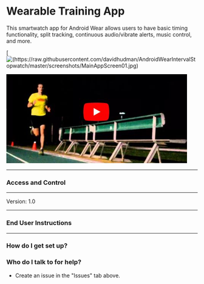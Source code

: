 # Wearable Training App #

This smartwatch app for Android Wear allows users to have basic timing functionality, split tracking, continuous audio/vibrate alerts, music control, and more.

[![(https://raw.githubusercontent.com/davidhudman/AndroidWearIntervalStopwatch/master/screenshots/MainAppScreen01.jpg)](https://github.com/davidhudman/AndroidWearIntervalStopwatch)

[![](https://github.com/davidhudman/TrackPracticeArduinoLEDPacing/blob/master/Screenshots/TrackPracticeSS05.JPG)](www.google.com)

--------
### Access and Control ###


--------

Version: 1.0


---------

### End User Instructions ###


-------------

### How do I get set up? ###



### Who do I talk to for help? ###

* Create an issue in the "Issues" tab above.